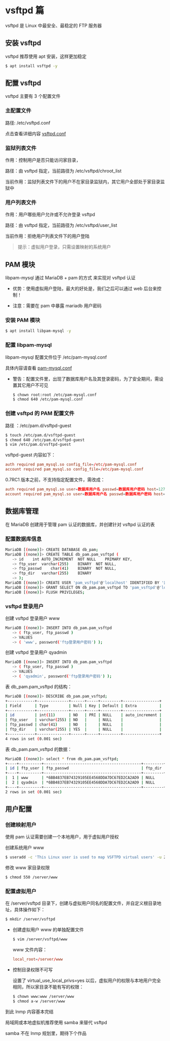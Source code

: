 # vsftpd 篇

vsftpd 是 Linux 中最安全、最稳定的 FTP 服务器

## 安装 vsftpd

vsftpd 推荐使用 apt 安装，这样更加稳定

```sh
$ apt install vsftpd -y
```

## 配置 vsftpd

vsftpd 主要有 3 个配置文件

### 主配置文件

路径: /etc/vsftpd.conf

点击查看详细内容 [vsftpd.conf](./vsftpd/vsftpd.conf.md)

### 监狱列表文件

作用：控制用户是否只能访问家目录，

路径：由 vsftpd 指定，当前路径为 /etc/vsftpd/chroot_list

当前作用：监狱列表文件下的用户不在家目录监狱内，其它用户全部处于家目录监狱中

### 用户列表文件

作用：用户哪些用户允许或不允许登录 vsftpd

路径：由 vsftpd 指定，当前路径为 /etc/vsftpd/user_list

当前作用：拒绝用户列表文件下的用户登陆

> 提示：虚拟用户登录，只需设置映射的系统用户

## PAM 模块

libpam-mysql 通过 MariaDB + pam 的方式 来实现对 vsftpd 认证

-   优势：使用虚拟用户登陆，最大的好处是，我们之后可以通过 web 后台来控制！

-   注意：需要在 pam 中暴露 mariadb 用户密码

### 安装 PAM 模块

```sh
$ apt install libpam-mysql -y
```

### 配置 libpam-mysql

libpam-mysql 配置文件位于 /etc/pam-mysql.conf

具体内容请查看 [pam-mysql.conf](./vsftpd/pam-mysql.conf.md)

-   警告：配置文件里，出现了数据库用户名及其登录密码，为了安全期间，需设置其它用户不可见

    ```sh
    $ chown root:root /etc/pam-mysql.conf
    $ chmod 640 /etc/pam-mysql.conf
    ```

### 创建 vsftpd 的 PAM 配置文件

路径 ：/etc/pam.d/vsftpd-guest

```sh
$ touch /etc/pam.d/vsftpd-guest
$ chmod 640 /etc/pam.d/vsftpd-guest
$ vim /etc/pam.d/vsftpd-guest
```

vsftpd-guest 内容如下：

```conf
auth required pam_mysql.so config_file=/etc/pam-mysql.conf
account required pam_mysql.so config_file=/etc/pam-mysql.conf
```

0.7RC1 版本之前，不支持指定配置文件，需改成：

```conf
auth required pam_mysql.so user=数据库用户名 passwd=数据库用户密码 host=127.0.0.1 db=数据库名 table=数据库表 usercolumn=用户字段 passwdcolumn=密码字段 crypt=2
account required pam_mysql.so user=数据库用户名 passwd=数据库用户密码 host=127.0.0.1 db=数据库名 table=数据库表 usercolumn=用户字段 passwdcolumn=密码字段 crypt=2
```

## 数据库管理

在 MariaDB 创建用于管理 pam 认证的数据库，并创建针对 vsftpd 认证的表

### 配置数据库信息

```sh
MariaDB [(none)]> CREATE DATABASE db_pam;
MariaDB [(none)]> CREATE TABLE db_pam.pam_vsftpd (
   -> id    int AUTO_INCREMENT  NOT NULL    PRIMARY KEY,
   -> ftp_user  varchar(255)    BINARY  NOT NULL,
   -> ftp_passwd    char(41)    BINARY  NOT NULL,
   -> ftp_dir   varchar(255)    BINARY
   -> );
MariaDB [(none)]> CREATE USER 'pam_vsftpd'@'localhost' IDENTIFIED BY '数据库用户密码';
MariaDB [(none)]> GRANT SELECT ON db_pam.pam_vsftpd TO 'pam_vsftpd'@'localhost';
MariaDB [(none)]> FLUSH PRIVILEGES;
```

### vsftpd 登录用户

创建 vsftpd 登录用户 www

```sh
MariaDB [(none)]> INSERT INTO db_pam.pam_vsftpd
   -> ( ftp_user, ftp_passwd )
   -> VALUES
   -> ( 'www', password('ftp登录用户密码') );
```

创建 vsftpd 登录用户 qyadmin

```sh
MariaDB [(none)]> INSERT INTO db_pam.pam_vsftpd
   -> ( ftp_user, ftp_passwd )
   -> VALUES
   -> ( 'qyadmin', password('ftp登录用户密码') );
```

表 db_pam.pam_vsftpd 的结构：

```sh
MariaDB [(none)]> DESCRIBE db_pam.pam_vsftpd;
+------------+--------------+------+-----+---------+----------------+
| Field      | Type         | Null | Key | Default | Extra          |
+------------+--------------+------+-----+---------+----------------+
| id         | int(11)      | NO   | PRI | NULL    | auto_increment |
| ftp_user   | varchar(255) | NO   |     | NULL    |                |
| ftp_passwd | char(41)     | NO   |     | NULL    |                |
| ftp_dir    | varchar(255) | YES  |     | NULL    |                |
+------------+--------------+------+-----+---------+----------------+
4 rows in set (0.001 sec)
```

表 db_pam.pam_vsftpd 的数据：

```sh
MariaDB [(none)]> select * from db_pam.pam_vsftpd;
+----+----------+-------------------------------------------+---------+
| id | ftp_user | ftp_passwd                                | ftp_dir |
+----+----------+-------------------------------------------+---------+
|  1 | www      | *6BB4837EB74329105EE4568DDA7DC67ED2CA2AD9 | NULL    |
|  2 | qyadmin  | *6BB4837EB74329105EE4568DDA7DC67ED2CA2AD9 | NULL    |
+----+----------+-------------------------------------------+---------+
2 rows in set (0.001 sec)
```

## 用户配置

### 创建映射用户

使用 pam 认证需要创建一个本地用户，用于虚拟用户授权

创建系统用户 www

```sh
$ useradd -c 'This Linux user is used to map VSFTPD virtual users' -u 2001 -s /usr/sbin/nologin -d /server/default -M -U www
```

修改 www 家目录权限

```sh
$ chmod 550 /server/www
```

### 配置虚拟用户

在 /server/vsftpd 目录下，创建与虚拟用户同名的配置文件，并自定义根目录地址，具体操作如下：

```sh
$ mkdir /server/vsftpd
```

-   创建虚拟用户 www 的单独配置文件

    ```sh
    $ vim /server/vsftpd/www
    ```

    www 文件内容：

    ```conf
    local_root=/server/www
    ```

-   控制目录权限不可写

    设置了 virtual_use_local_privs=yes 以后，虚拟用户的权限与本地用户完全相同，所以家目录不能有写的权限：

    ```sh
    $ chown www:www /server/www
    $ chmod a-w /server/www
    ```

到此 lnmp 内容基本完结

局域网或本地虚拟机推荐使用 samba 来替代 vsftpd

samba 不在 lnmp 规划里，期待下个作品
